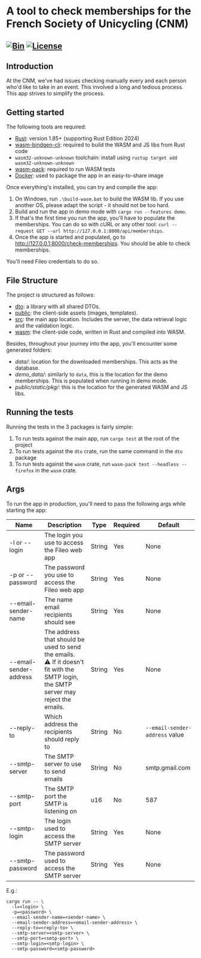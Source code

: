 # A tool to check memberships for the French Society of Unicycling (CNM)

[![Bin](https://github.com/maxence-cornaton/verification-licences/actions/workflows/bin.yml/badge.svg)](https://github.com/maxence-cornaton/verification-licences/actions/workflows/bin.yml)
[![License](https://img.shields.io/badge/License-Apache_2.0-blue.svg)](https://opensource.org/licenses/Apache-2.0)
---

## Introduction

At the CNM, we've had issues checking manually every and each person who'd like to take in an event. This involved a
long and tedious process. This app strives to simplify the process.

## Getting started

The following tools are required:

- [Rust](https://www.rust-lang.org/): version 1.85+ (supporting Rust Edition 2024)
- [wasm-bindgen-cli](https://github.com/rustwasm/wasm-bindgen): required to build the WASM and JS libs from Rust code
- `wasm32-unknown-unknown` toolchain: install using `rustup target add wasm32-unknown-unknown`
- [wasm-pack](https://rustwasm.github.io/wasm-pack/installer/): required to run WASM tests
- [Docker](https://www.docker.com/): used to package the app in an easy-to-share image

Once everything's installed, you can try and compile the app:

1. On Windows, run `.\build-wasm.bat` to build the WASM lib. If you use another OS, please adapt the script - it should
   not be too hard.
2. Build and run the app in demo mode with `cargo run --features demo`.
3. If that's the first time you run the app, you'll have to populate the memberships. You can do so with cURL or any
   other tool: `curl --request GET --url http://127.0.0.1:8000/api/memberships`.
4. Once the app is started and populated, go to http://127.0.0.1:8000/check-memberships. You should be able to check
   memberships.

You'll need Fileo credentials to do so.

## File Structure

The project is structured as follows:

- [dto](https://github.com/maxence-cornaton/verification-licences/tree/main/dto): a library with all shared DTOs.
- [public](https://github.com/maxence-cornaton/verification-licences/tree/main/public): the client-side assets (images,
  templates).
- [src](https://github.com/maxence-cornaton/verification-licences/tree/main/src): the main app location. Includes the
  server, the data retrieval logic and the validation logic.
- [wasm](https://github.com/maxence-cornaton/verification-licences/tree/main/wasm): the client-side code, written in
  Rust and compiled into WASM.

Besides, throughout your journey into the app, you'll encounter some generated folders:

- _data/_: location for the downloaded memberships. This acts as the database.
- _demo_data/_: similarly to `data`, this is the location for the demo memberships. This is populated when running in
  demo mode.
- _public/static/pkg/_: this is the location for the generated WASM and JS libs.

## Running the tests

Running the tests in the 3 packages is fairly simple:

1. To run tests against the main app, run `cargo test` at the root of the project
2. To run tests against the `dto` crate, run the same command in the `dto` package
3. To run tests against the `wasm` crate, run `wasm-pack test --headless --firefox` in the `wasm` crate.

## Args

To run the app in production, you'll need to pass the following args while starting the app:

| Name                   | Description                                                                                                                             | Type   | Required | Default                        |
|------------------------|-----------------------------------------------------------------------------------------------------------------------------------------|--------|----------|--------------------------------|
| -l or --login          | The login you use to access the Fileo web app                                                                                           | String | Yes      | None                           |
| -p or --password       | The password you use to access the Fileo web app                                                                                        | String | Yes      | None                           |
| --email-sender-name    | The name email recipients should see                                                                                                    | String | Yes      | None                           |
| --email-sender-address | The address that should be used to send the emails.<br/>⚠ If it doesn't fit with the SMTP login, the SMTP server may reject the emails. | String | Yes      | None                           |
| --reply-to             | Which address the recipients should reply to                                                                                            | String | No       | `--email-sender-address` value |
| --smtp-server          | The SMTP server to use to send emails                                                                                                   | String | No       | smtp.gmail.com                 |
| --smtp-port            | The SMTP port the SMTP is listening on                                                                                                  | u16    | No       | 587                            |
| --smtp-login           | The login used to access the SMTP server                                                                                                | String | Yes      | None                           |
| --smtp-password        | The password used to access the SMTP server                                                                                             | String | Yes      | None                           |

E.g.:

```shell
cargo run -- \
  -l=<login> \
  -p=<password> \
  --email-sender-name=<sender-name> \
  --email-sender-address=<email-sender-address> \
  --reply-to=<reply-to> \
  --smtp-server=<smtp-server> \
  --smtp-port=<smtp-port> \
  --smtp-login=<smtp-login> \
  --smtp-password=<smtp-password>
```

